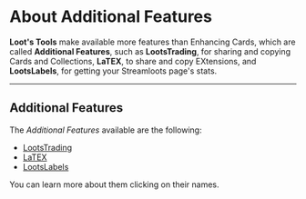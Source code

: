 # About Additional Features

**Loot's Tools** make available more features than Enhancing Cards, which are called **Additional Features**, such as **LootsTrading**, for sharing and copying Cards and Collections, **LaTEX**, to share and copy EXtensions, and **LootsLabels**, for getting your Streamloots page's stats.

---

## Additional Features

The *Additional Features* available are the following:

- [LootsTrading](lootsTrading)
- [LaTEX](latex)
- [LootsLabels](lootsLabels)

You can learn more about them clicking on their names.

